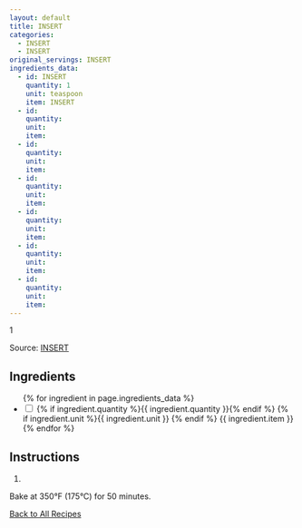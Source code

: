 ```yaml
---
layout: default
title: INSERT
categories:
  - INSERT
  - INSERT
original_servings: INSERT
ingredients_data:
  - id: INSERT
    quantity: 1
    unit: teaspoon
    item: INSERT
  - id: 
    quantity: 
    unit: 
    item: 
  - id: 
    quantity: 
    unit: 
    item:
  - id: 
    quantity: 
    unit: 
    item:
  - id: 
    quantity: 
    unit: 
    item:
  - id: 
    quantity: 
    unit: 
    item:
  - id: 
    quantity: 
    unit: 
    item:
---
```

<span class="inst-quantity" data-ingredient-id="insert">1</span> 

<p>
  Source: <a href="INSERTLINK" target="_blank" rel="noopener noreferrer">INSERT</a>
</p>


## Ingredients

<ul class="ingredient-list">
  {% for ingredient in page.ingredients_data %}
  <li data-ingredient-id="{{ ingredient.id }}" data-original-quantity="{{ ingredient.quantity }}">
    <input type="checkbox" id="ingredient{{ forloop.index }}" name="ingredient{{ forloop.index }}">
    <label for="ingredient{{ forloop.index }}">
      <span class="ingredient-quantity">
        {% if ingredient.quantity %}{{ ingredient.quantity }}{% endif %}
      </span>
      {% if ingredient.unit %}{{ ingredient.unit }} {% endif %}
      <span class="ingredient-item">{{ ingredient.item }}</span>
    </label>
  </li>
  {% endfor %}
</ul>

## Instructions
1.  

Bake at 350°F (175°C) for 50 minutes.


[Back to All Recipes](/recipes/)
